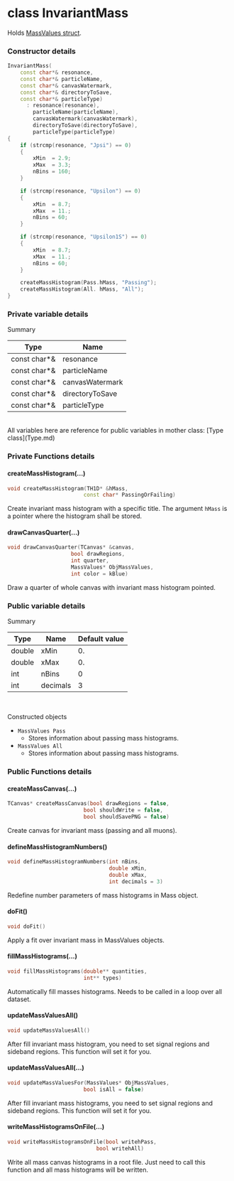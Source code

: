 # class InvariantMass

Holds [MassValues struct](MassValues.md).

### Constructor details

```cpp
InvariantMass(
    const char*& resonance,
    const char*& particleName,
    const char*& canvasWatermark,
    const char*& directoryToSave,
    const char*& particleType)
      : resonance(resonance),
        particleName(particleName),
        canvasWatermark(canvasWatermark),
        directoryToSave(directoryToSave),
        particleType(particleType)
{
    if (strcmp(resonance, "Jpsi") == 0)
    {
        xMin  = 2.9;
        xMax  = 3.3;
        nBins = 160;
    }

    if (strcmp(resonance, "Upsilon") == 0)
    {
        xMin  = 8.7;
        xMax  = 11.;
        nBins = 60;
    }

    if (strcmp(resonance, "Upsilon1S") == 0)
    {
        xMin  = 8.7;
        xMax  = 11.;
        nBins = 60;
    }

    createMassHistogram(Pass.hMass, "Passing");
    createMassHistogram(All. hMass, "All");
}
```

### Private variable details

Summary

| Type           | Name                 |
|----------------|----------------------|
| const char*&   | resonance            |
| const char*&   | particleName         |
| const char*&   | canvasWatermark      |
| const char*&   | directoryToSave      |
| const char*&   | particleType         |

<br>
All variables here are reference for public variables in mother class: [Type class](Type.md)

### Private Functions details

#### createMassHistogram(...)

```cpp
void createMassHistogram(TH1D* &hMass,
                        const char* PassingOrFailing)
```

Create invariant mass histogram with a specific title. The argument `hMass` is a pointer where the histogram shall be stored.

#### drawCanvasQuarter(...)

```cpp
void drawCanvasQuarter(TCanvas* &canvas,
                    bool drawRegions,
                    int quarter,
                    MassValues* ObjMassValues,
                    int color = kBlue)
```

Draw a quarter of whole canvas with invariant mass histogram pointed.

### Public variable details

Summary

| Type         | Name                 | Default value |
|--------------|----------------------|---------------|
| double       | xMin                 | 0.            |
| double       | xMax                 | 0.            |
| int          | nBins                | 0             |
| int          | decimals             | 3             |

<br>

Constructed objects

* `MassValues Pass`
    * Stores information about passing mass histograms.
* `MassValues All`
    * Stores information about passing mass histograms.

### Public Functions details

#### createMassCanvas(...)

```cpp
TCanvas* createMassCanvas(bool drawRegions = false,
                        bool shouldWrite = false,
                        bool shouldSavePNG = false)
```

Create canvas for invariant mass (passing and all muons).

#### defineMassHistogramNumbers()

```cpp
void defineMassHistogramNumbers(int nBins,
                                double xMin,
                                double xMax,
                                int decimals = 3)
```

Redefine number parameters of mass histograms in Mass object.

#### doFit()

```cpp
void doFit()
```

Apply a fit over invariant mass in MassValues objects.

#### fillMassHistograms(...)

```cpp
void fillMassHistograms(double** quantities,
                        int** types)
```

Automatically fill masses histograms. Needs to be called in a loop over all dataset.

#### updateMassValuesAll()

```cpp
void updateMassValuesAll()
```

After fill invariant mass histogram, you need to set signal regions and sideband regions. This function will set it for you.

#### updateMassValuesAll(...)

```cpp
void updateMassValuesFor(MassValues* ObjMassValues,
                        bool isAll = false)
```

After fill invariant mass histograms, you need to set signal regions and sideband regions. This function will set it for you.

#### writeMassHistogramsOnFile(...)

```cpp
void writeMassHistogramsOnFile(bool writehPass,
                            bool writehAll)
```

Write all mass canvas histograms in a root file. Just need to call this function and all mass histograms will be written.